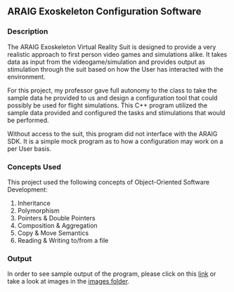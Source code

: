 ## ARAIG Exoskeleton Configuration Software

### Description
The ARAIG Exoskeleton Virtual Reality Suit is designed to provide a very realistic approach to first person video games and simulations alike.  It takes data as input from the videogame/simulation and provides output as stimulation through the suit based on how the User has interacted with the environment.

For this project, my professor gave full autonomy to the class to take the sample data he provided to us and design a configuration tool that could possibly be used for flight simulations.  This C++ program utilized the sample data provided and configured the tasks and stimulations that would be performed.

Without access to the suit, this program did not interface with the ARAIG SDK.  It is a simple mock program as to how a configuration may work on a per User basis.

### Concepts Used
This project used the following concepts of Object-Oriented Software Development:

1. Inheritance
2. Polymorphism
3. Pointers & Double Pointers
4. Composition & Aggregation
5. Copy & Move Semantics
6. Reading & Writing to/from a file

### Output
In order to see sample output of the program, please click on this [link](https://www.github.com/jselmani/ARAIG/JielSelmanovskiOutput.txt) or take a look at images in the [images folder](https://www.github.com/jselmani/ARAIG/images).
